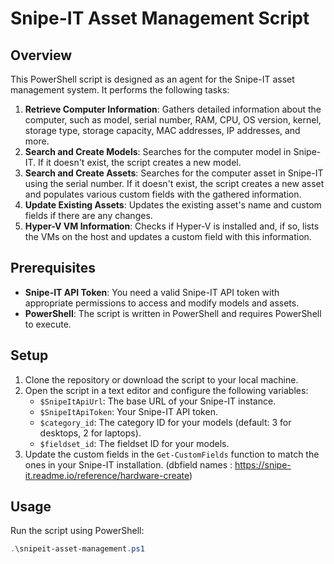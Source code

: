# Snipe-IT Asset Management Script

## Overview

This PowerShell script is designed as an agent for the Snipe-IT asset management system. It performs the following tasks:

1. **Retrieve Computer Information**: Gathers detailed information about the computer, such as model, serial number, RAM, CPU, OS version, kernel, storage type, storage capacity, MAC addresses, IP addresses, and more.
2. **Search and Create Models**: Searches for the computer model in Snipe-IT. If it doesn't exist, the script creates a new model.
3. **Search and Create Assets**: Searches for the computer asset in Snipe-IT using the serial number. If it doesn't exist, the script creates a new asset and populates various custom fields with the gathered information.
4. **Update Existing Assets**: Updates the existing asset's name and custom fields if there are any changes.
5. **Hyper-V VM Information**: Checks if Hyper-V is installed and, if so, lists the VMs on the host and updates a custom field with this information.

## Prerequisites

- **Snipe-IT API Token**: You need a valid Snipe-IT API token with appropriate permissions to access and modify models and assets.
- **PowerShell**: The script is written in PowerShell and requires PowerShell to execute.

## Setup

1. Clone the repository or download the script to your local machine.
2. Open the script in a text editor and configure the following variables:
    - `$SnipeItApiUrl`: The base URL of your Snipe-IT instance.
    - `$SnipeItApiToken`: Your Snipe-IT API token.
    - `$category_id`: The category ID for your models (default: 3 for desktops, 2 for laptops).
    - `$fieldset_id`: The fieldset ID for your models.
3. Update the custom fields in the `Get-CustomFields` function to match the ones in your Snipe-IT installation. (dbfield names : https://snipe-it.readme.io/reference/hardware-create)

## Usage

Run the script using PowerShell:

```powershell
.\snipeit-asset-management.ps1
